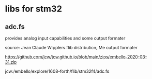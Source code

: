 # libs for stm32



## adc.fs

provides analog input capabilities and some output formater

source: Jean Claude Wipplers flib distribution, Me output formater 

https://github.com/jcw/jcw.github.io/blob/main/zips/embello-2020-03-31.zip

jcw:/embello/explore/1608-forth/flib/stm32f4/adc.fs

